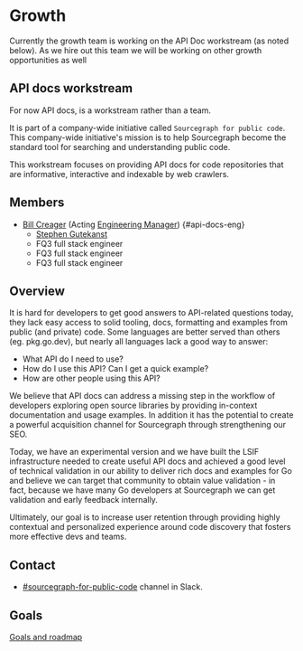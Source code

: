 # Growth

Currently the growth team is working on the API Doc workstream (as noted below). As we hire out this team we will be working on other growth opportunities as well

## API docs workstream

For now API docs, is a workstream rather than a team.

It is part of a company-wide initiative called `Sourcegraph for public code`.
This company-wide initiative's mission is to help Sourcegraph become the standard tool for searching and understanding public code.

This workstream focuses on providing API docs for code repositories that are informative, interactive and indexable by web crawlers.

## Members

- [Bill Creager](../../../company/team/index.md#bill-creager) (Acting [Engineering Manager](../../roles.md#engineering-manager)) {#api-docs-eng}
  - [Stephen Gutekanst](../../../company/team/index.md#stephen-gutekanst)
  - FQ3 full stack engineer
  - FQ3 full stack engineer
  - FQ3 full stack engineer

## Overview

It is hard for developers to get good answers to API-related questions today, they lack easy access to solid tooling, docs, formatting and examples from public (and private) code. Some languages are better served than others (eg. pkg.go.dev), but nearly all languages lack a good way to answer:

- What API do I need to use?
- How do I use this API? Can I get a quick example?
- How are other people using this API?

We believe that API docs can address a missing step in the workflow of developers exploring open source libraries by providing in-context documentation and usage examples. In addition it has the potential to create a powerful acquisition channel for Sourcegraph through strengthening our SEO.

Today, we have an experimental version and we have built the LSIF infrastructure needed to create useful API docs and achieved a good level of technical validation in our ability to deliver rich docs and examples for Go and believe we can target that community to obtain value validation - in fact, because we have many Go developers at Sourcegraph we can get validation and early feedback internally.

Ultimately, our goal is to increase user retention through providing highly contextual and personalized experience around code discovery that fosters more effective devs and teams.

## Contact

- [#sourcegraph-for-public-code](https://sourcegraph.slack.com/archives/C01PXV54BH9) channel in Slack.

## Goals

[Goals and roadmap](../../../direction/cloud/growth/index.md)
